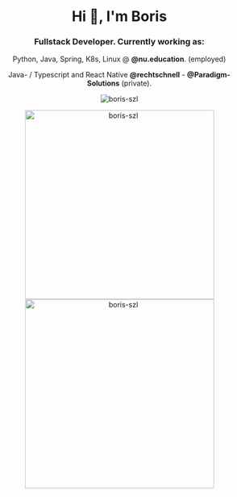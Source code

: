 <h1 align="center">Hi 👋, I'm Boris</h1>
<h3 align="center">Fullstack Developer. Currently working as:</h3>

<div align="center">
  <p>Python, Java, Spring, K8s, Linux @ <b>@nu.education</b>. (employed)</p>
  <p>Java- / Typescript and React Native <b>@rechtschnell</b> - <b>@Paradigm-Solutions</b> (private).</p>
</div>

<p align="middle">
  <a href="https://github.com/ryo-ma/github-profile-trophy"></a>
  <img src="https://github-profile-trophy.vercel.app/?username=boris-szl" alt="boris-szl"/>
</p>
<p align="middle">
  <img src="https://github-readme-streak-stats.herokuapp.com/?user=boris-szl&" alt="boris-szl" width="375"/>
  <img src="https://github-readme-stats.vercel.app/api?username=boris-szl&show_icons=true&locale=en" alt="boris-szl" width="375" />
</p>

